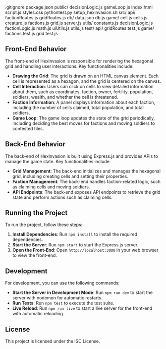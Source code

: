 .gitignore
package.json
public/
    decisionLogic.js
    gameLoop.js
    index.html
    script.js
    styles.css
pythontest.py
setup_hexinvasion.sh
src/
    api/
        factionRoutes.js
        gridRoutes.js
    db/
        data.json
        db.js
    game/
        cell.js
        cells.js
        creature.js
        factions.js
        grid.js
    server.js
    utils/
        constants.js
        decisionLogic.js
        factionLogic.js
        math.js
        uiUtils.js
    utils.js
test/
    api/
        gridRoutes.test.js
    game/
        factions.test.js
        grid.test.js

## Front-End Behavior

The front-end of HexInvasion is responsible for rendering the hexagonal grid and handling user interactions. Key functionalities include:

- **Drawing the Grid**: The grid is drawn on an HTML canvas element. Each cell is represented as a hexagon, and the grid is centered on the canvas.
- **Cell Interaction**: Users can click on cells to view detailed information about them, such as coordinates, faction, owner, fertility, population, soldiers, wealth, and whether the cell is threatened.
- **Faction Information**: A panel displays information about each faction, including the number of cells claimed, total population, and total soldiers.
- **Game Loop**: The game loop updates the state of the grid periodically, including deciding the best moves for factions and moving soldiers to contested tiles.

## Back-End Behavior

The back-end of HexInvasion is built using Express.js and provides APIs to manage the game state. Key functionalities include:

- **Grid Management**: The back-end initializes and manages the hexagonal grid, including creating cells and setting their properties.
- **Faction Management**: The back-end handles faction-related logic, such as claiming cells and moving soldiers.
- **API Endpoints**: The back-end exposes API endpoints to retrieve the grid state and perform actions such as claiming cells.

## Running the Project

To run the project, follow these steps:

1. **Install Dependencies**: Run `npm install` to install the required dependencies.
2. **Start the Server**: Run `npm start` to start the Express.js server.
3. **Open the Front-End**: Open `http://localhost:3000` in your web browser to view the front-end.

## Development

For development, you can use the following commands:

- **Start the Server in Development Mode**: Run `npm run dev` to start the server with nodemon for automatic restarts.
- **Run Tests**: Run `npm test` to execute the test suite.
- **Live Reload**: Run `npm run live` to start a live server for the front-end with automatic reloading.

## License

This project is licensed under the ISC License.
